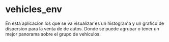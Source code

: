 # vehicles_env

En esta aplicacion los que se va visualizar es un histograma y un grafico de dispersion para la venta de de autos. Donde se puede agrupar o tener un mejor panorama sobre el grupo de vehiculos.  